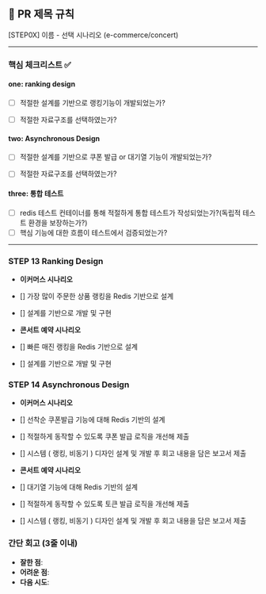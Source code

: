 ## :pushpin: PR 제목 규칙
[STEP0X] 이름 - 선택 시나리오 (e-commerce/concert)

---
### **핵심 체크리스트** :white_check_mark:

#### one: ranking design
- [ ] 적절한 설계를 기반으로 랭킹기능이 개발되었는가?
- [ ] 적절한 자료구조를 선택하였는가?


#### two: Asynchronous Design
- [ ] 적절한 설계를 기반으로 쿠폰 발급 or 대기열 기능이 개발되었는가?
- [ ] 적절한 자료구조를 선택하였는가?


#### three: 통합 테스트
- [ ] redis 테스트 컨테이너를 통해 적절하게 통합 테스트가 작성되었는가?(독립적 테스트 환경을 보장하는가?)
- [ ] 핵심 기능에 대한 흐름이 테스트에서 검증되었는가?

---
### STEP 13 Ranking Design
- **이커머스 시나리오**
- [] 가장 많이 주문한 상품 랭킹을 Redis 기반으로 설계
- [] 설계를 기반으로 개발 및 구현

- **콘서트 예약 시나리오**
- [] 빠른 매진 랭킹을 Redis 기반으로 설계
- [] 설계를 기반으로 개발 및 구현


### STEP 14 Asynchronous Design
- **이커머스 시나리오**
- [] 선착순 쿠폰발급 기능에 대해 Redis 기반의 설계
- [] 적절하게 동작할 수 있도록 쿠폰 발급 로직을 개선해 제출
- [] 시스템 ( 랭킹, 비동기 ) 디자인 설계 및 개발 후 회고 내용을 담은 보고서 제출

- **콘서트 예약 시나리오**
- [] 대기열 기능에 대해 Redis 기반의 설계
- [] 적절하게 동작할 수 있도록 토큰 발급 로직을 개선해 제출
- [] 시스템 ( 랭킹, 비동기 ) 디자인 설계 및 개발 후 회고 내용을 담은 보고서 제출


### **간단 회고** (3줄 이내)
- **잘한 점**:
- **어려운 점**:
- **다음 시도**:
